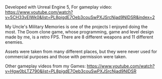 Developed with Unreal Engine 5, For gameplay video: https://www.youtube.com/watch?v=5CH33vElWk0&list=PL8pigdE7Oeb3couSwPXJSrcNjad9NlDSR&index=2

My Uncle's Military Memories is one of the projects I enjoyed doing the most. The Doom clone game, whose programming, game and level design made by me, is a retro FPS. There are 8 different weapons and 11 different enemies.

Assets were taken from many different places, but they were never used for commercial purposes and those with permission were taken.

Other gameplay videos from my Games: https://www.youtube.com/watch?v=Hgw0bLTZ790&list=PL8pigdE7Oeb3couSwPXJSrcNjad9NlDSR
